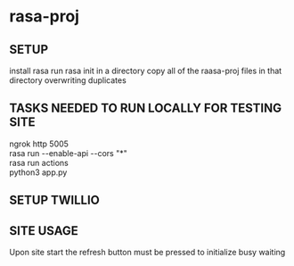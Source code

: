 # rasa-proj

## SETUP
install rasa
run rasa init in a directory
copy all of the raasa-proj files in that directory overwriting duplicates

## TASKS NEEDED TO RUN LOCALLY FOR TESTING SITE  
ngrok http 5005  
rasa run --enable-api --cors "*"  
rasa run actions  
python3 app.py  

## SETUP TWILLIO  

## SITE USAGE
Upon site start the refresh button must be pressed to initialize busy waiting
